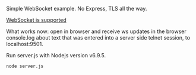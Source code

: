 Simple WebSocket example. No Express, TLS all the way.

[WebSocket is supported](https://tools.ietf.org/html/rfc6455)

What works now: open in browser and receive ws updates in the browser console.log about text that was entered into a server side telnet session, to localhost:9501.

Run server.js with Nodejs version v6.9.5.

```bash
node server.js
```
